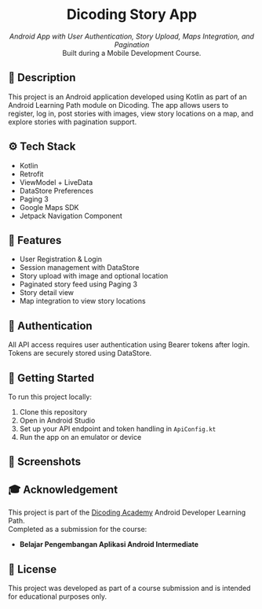 <h1 align="center">Dicoding Story App</h1>

<p align="center">
  <i>Android App with User Authentication, Story Upload, Maps Integration, and Pagination</i><br/>
  Built during a Mobile Development Course.
</p>

## 📌 Description

This project is an Android application developed using Kotlin as part of an Android Learning Path module on Dicoding. The app allows users to register, log in, post stories with images, view story locations on a map, and explore stories with pagination support.

## ⚙️ Tech Stack

- Kotlin
- Retrofit
- ViewModel + LiveData
- DataStore Preferences
- Paging 3
- Google Maps SDK
- Jetpack Navigation Component

## 📁 Features

- User Registration & Login
- Session management with DataStore
- Story upload with image and optional location
- Paginated story feed using Paging 3
- Story detail view
- Map integration to view story locations

## 🔐 Authentication

All API access requires user authentication using Bearer tokens after login. Tokens are securely stored using DataStore.

## 🚀 Getting Started

To run this project locally:

1. Clone this repository  
2. Open in Android Studio  
3. Set up your API endpoint and token handling in `ApiConfig.kt`  
4. Run the app on an emulator or device

## 📸 Screenshots


## 🎓 Acknowledgement

This project is part of the [Dicoding Academy](https://www.dicoding.com/academies) Android Developer Learning Path.  
Completed as a submission for the course:

- **Belajar Pengembangan Aplikasi Android Intermediate**

## 📝 License

This project was developed as part of a course submission and is intended for educational purposes only.
